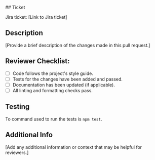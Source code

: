 ## Ticket

Jira ticket: [Link to Jira ticket]

## Description

[Provide a brief description of the changes made in this pull request.]

## Reviewer Checklist:

- [ ] Code follows the project's style guide.
- [ ] Tests for the changes have been added and passed.
- [ ] Documentation has been updated (if applicable).
- [ ] All linting and formatting checks pass.

## Testing

To command used to run the tests is `npm test`.

## Additional Info

[Add any additional information or context that may be helpful for reviewers.]
